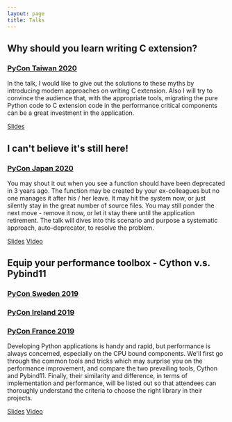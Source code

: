 ```yaml
---
layout: page
title: Talks
---
```


## Why should you learn writing C extension?

### [PyCon Taiwan 2020](https://tw.pycon.org/2020/en-us/conference/talk/1159574667502027113/)

In the talk, I would like to give out the solutions to these myths by introducing modern approaches on writing C extension. Also I will try to convince the audience that, with the appropriate tools, migrating the pure Python code to C extension code in the performance critical components can be a great investment in the application.

[Slides](https://github.com/gavincyi/pycon-why-should-you-learn-writing-c-extension)

## I can't believe it's still here!

### [PyCon Japan 2020](https://pycon.jp/2020/en/timetable/?id=203309)

You may shout it out when you see a function should have been deprecated in 3 years ago. The function may be created by your ex-colleagues but no one manages it after his / her leave. It may hit the system now, or just silently stay in the great number of source files. You may still ponder the next move - remove it now, or let it stay there until the application retirement. The talk will dives into this scenario and purpose a systematic approach, auto-deprecator, to resolve the problem.

[Slides](https://www.slideshare.net/GavinYingInChan/i-cantbelieveitsstillhere)
[Video](https://www.youtube.com/watch?v=w4XEIGmH5Zc&ab_channel=PyConJP)

## Equip your performance toolbox - Cython v.s. Pybind11

### [PyCon Sweden 2019](https://www.pycon.se/2019/index.html#talks)
### [PyCon Ireland 2019](https://2019.pycon.ie/schedule/#session-47)
### [PyCon France 2019](https://www.pycon.fr/2019/en/talks/conference.html#equip%20your%20performance%20toolbox%20%E2%88%92%20cython%20vs.%20pybind11)

Developing Python applications is handy and rapid, but performance is always concerned, especially on the CPU bound components. We'll first go through the common tools and tricks which may surprise you on the performance improvement, and compare the two prevailing tools, Cython and Pybind11. Finally, their similarity and difference, in terms of implementation and performance, will be listed out so that attendees can thoroughly understand the criteria to choose the right library in their projects.

[Slides](https://github.com/gavincyi/pycon-presentation/blob/master/pycon-ie-2019-presentation-no-bg.pdf)
[Video](https://www.youtube.com/watch?v=ZRKjoUALmwk)